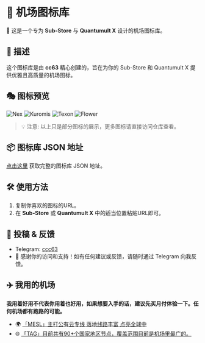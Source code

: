 # 🎨 机场图标库

🌟 这是一个专为 **Sub-Store** 与 **Quantumult X** 设计的机场图标库。

## 🚀 描述
这个图标库是由 **cc63** 精心创建的，旨在为你的 Sub-Store 和 Quantumult X 提供优雅且高质量的机场图标。

## 🎭 图标预览

![Nex](https://raw.githubusercontent.com/cc63/ICON/main/icons/Nexitally.png)
![Kuromis](https://raw.githubusercontent.com/cc63/ICON/main/icons/Kuromis.png)
![Texon](https://raw.githubusercontent.com/cc63/ICON/main/icons/Texon-konglong.png)
![Flower](https://raw.githubusercontent.com/cc63/ICON/main/icons/Flower.png)

> 💡 注意: 以上只是部分图标的展示，更多图标请直接访问仓库查看。

## 📦 图标库 JSON 地址
[点击这里](https://raw.githubusercontent.com/cc63/ICON/main/icons.json) 获取完整的图标库 JSON 地址。

## 🛠 使用方法
1. 复制你喜欢的图标的URL。
2. 在 **Sub-Store** 或 **Quantumult X** 中的适当位置粘贴URL即可。

## 💼 投稿 & 反馈
- Telegram: [ccc63](https://t.me/ccc63)
- 🙌 感谢你的访问和支持！如有任何建议或反馈，请随时通过  Telegram 向我反馈。

## ✈️ 我用的机场

**我用着好用不代表你用着也好用，如果想要入手的话，建议先买月付体验一下。任何机场都有跑路的可能。**

- 🌍 [「MESL」主打公有云专线 落地线路丰富 点亮全球中](https://in.mesl.cloud/#/register?code=YiKXC8T0)
- 🌐 [「TAG」目前共有90+个国家地区节点，覆盖范围目前是机场里最广的。](https://tagss01.pro/#/auth/xfm2jXlF)
